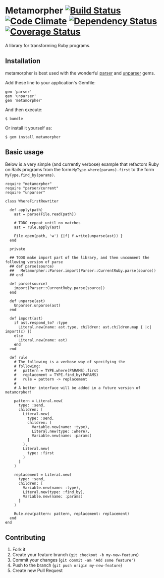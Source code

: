 # Metamorpher [![Build Status](https://travis-ci.org/mutiny/metamorpher.png)](https://travis-ci.org/mutiny/metamorpher) [![Code Climate](https://codeclimate.com/github/mutiny/metamorpher.png)](https://codeclimate.com/github/mutiny/metamorpher) [![Dependency Status](https://gemnasium.com/mutiny/metamorpher.png)](https://gemnasium.com/mutiny/metamorpher) [![Coverage Status](https://coveralls.io/repos/mutiny/metamorpher/badge.png?branch=master)](https://coveralls.io/r/mutiny/metamorpher?branch=master)

A library for transforming Ruby programs.

## Installation

metamorpher is best used with the wonderful [parser](https://github.com/whitequark/parser) and [unparser](https://github.com/mbj/unparser) gems.

Add these line to your application's Gemfile:

    gem 'parser'
    gem 'unparser'
    gem 'metamorpher'

And then execute:

    $ bundle

Or install it yourself as:

    $ gem install metamorpher

## Basic usage

Below is a very simple (and currently verbose) example that refactors Ruby on Rails programs from the form `MyType.where(params).first` to the form `MyType.find_by(params)`.

    require "metamorpher"
    require "parser/current"
    require "unparser"
    
    class WhereFirstRewriter
      
      def apply(path)
        ast = parse(File.read(path))
        
        # TODO repeat until no matches
        ast = rule.apply(ast)
        
        File.open(path, 'w') {|f| f.write(unparse(ast)) }
      end
      
      private
      
      ## TODO make import part of the library, and then uncomment the following version of parse
      ## def parse(source)
      ##   Metamorpher::Parser.import(Parser::CurrentRuby.parse(source))
      ## end
      
      def parse(source)
        import(Parser::CurrentRuby.parse(source))
      end

      def unparse(ast)
        Unparser.unparse(ast)
      end

      def import(ast)
        if ast.respond_to? :type
          Literal.new(name: ast.type, children: ast.children.map { |c| import(c) })
        else
          Literal.new(name: ast)
        end
      end
      
      def rule
        # The following is a verbose way of specifying the
        # following:
        #   pattern = TYPE.where(PARAMS).first
        #   replacement = TYPE.find_by(PARAMS)
        #   rule = pattern -> replacement
        #
        # A better interface will be added in a future version of metamorpher!
    
        pattern = Literal.new(
          type: :send, 
          children: [
            Literal.new(
              type: :send,
              children: [
                Variable.new(name: :type),
                Literal.new(type: :where),
                Variable.new(name: :params)
              ]
            ),
            Literal.new(
              type: :first
            )
          ]
        )
    
        replacement = Literal.new(
          type: :send, 
          children: [
            Variable.new(name: :type),
            Literal.new(type: :find_by),
            Variable.new(name: :params)
          ]
        )
    
        Rule.new(pattern: pattern, replacement: replacement)
      end
    end

## Contributing

1. Fork it
2. Create your feature branch (`git checkout -b my-new-feature`)
3. Commit your changes (`git commit -am 'Add some feature'`)
4. Push to the branch (`git push origin my-new-feature`)
5. Create new Pull Request
